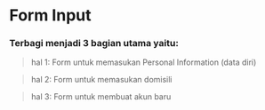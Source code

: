 # Form Input

### Terbagi menjadi 3 bagian utama yaitu:

> hal 1: Form untuk memasukan Personal Information (data diri)

> hal 2: Form untuk memasukan domisili

> hal 3: Form untuk membuat akun baru
